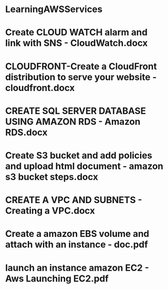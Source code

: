 # LearningAWSServices
# Create CLOUD WATCH alarm and link with SNS  - CloudWatch.docx
# CLOUDFRONT-Create a CloudFront distribution to serve your website - cloudfront.docx
# CREATE  SQL SERVER DATABASE USING  AMAZON RDS  - Amazon RDS.docx
# Create S3 bucket and add policies and upload html document - amazon s3 bucket steps.docx
# CREATE A VPC AND SUBNETS - Creating a VPC.docx
# Create a amazon EBS volume and attach with an instance - doc.pdf
# launch an instance amazon EC2 - Aws Launching EC2.pdf
